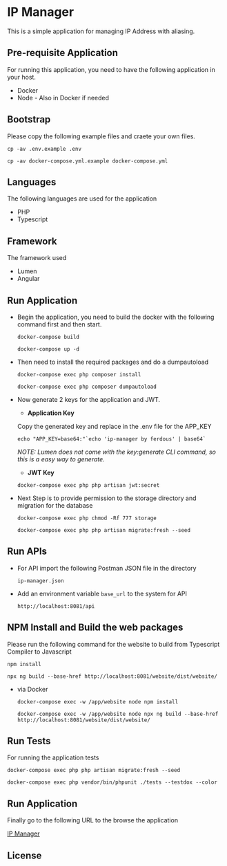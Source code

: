 # IP Manager

This is a simple application for managing IP Address with aliasing.

## Pre-requisite Application

For running this application, you need to have the following application in your host.

- Docker
- Node - Also in Docker if needed

## Bootstrap

Please copy the following example files and craete your own files.

```
cp -av .env.example .env

cp -av docker-compose.yml.example docker-compose.yml
```

## Languages

The following languages are used for the application

- PHP
- Typescript

## Framework

The framework used

- Lumen
- Angular

## Run Application

- Begin the application, you need to build the docker with the following command first and then start.

    ```
    docker-compose build

    docker-compose up -d
    ```

- Then need to install the required packages and do a dumpautoload

    ``` 
    docker-compose exec php composer install

    docker-compose exec php composer dumpautoload
    ```

- Now generate 2 keys for the application and JWT.

    - **Application Key**

    Copy the generated key and replace in the .env file for the APP_KEY

    ```
    echo "APP_KEY=base64:"`echo 'ip-manager by ferdous' | base64`
    ```
    *NOTE: Lumen does not come with the key:generate CLI command, so this is a easy way to generate.*
    - **JWT Key**
    ```
    docker-compose exec php php artisan jwt:secret
    ```

- Next Step is to provide permission to the storage directory and migration for the database 

    ``` 
    docker-compose exec php chmod -Rf 777 storage
    
    docker-compose exec php php artisan migrate:fresh --seed
    ```

## Run APIs
- For API import the following Postman JSON file in the directory

    `ip-manager.json`

- Add an environment variable `base_url` to the system for API

    `http://localhost:8081/api`
## NPM Install and Build the web packages
Please run the following command for the website to build from Typescript Compiler to Javascript

```
npm install

npx ng build --base-href http://localhost:8081/website/dist/website/
```

- via Docker

    ```
    docker-compose exec -w /app/website node npm install

    docker-compose exec -w /app/website node npx ng build --base-href http://localhost:8081/website/dist/website/
    ```

## Run Tests

For running the application tests

```
docker-compose exec php php artisan migrate:fresh --seed

docker-compose exec php vendor/bin/phpunit ./tests --testdox --color
```

## Run Application

Finally go to the following URL to the browse the application

[IP Manager](http://localhost:8081/website/dist/website/)

## License